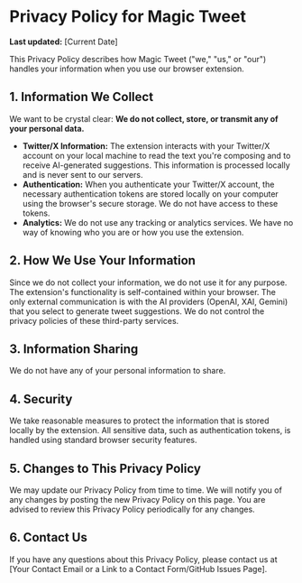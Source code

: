 # Privacy Policy for Magic Tweet

**Last updated:** [Current Date]

This Privacy Policy describes how Magic Tweet ("we," "us," or "our") handles your information when you use our browser extension.

## 1. Information We Collect

We want to be crystal clear: **We do not collect, store, or transmit any of your personal data.**

- **Twitter/X Information:** The extension interacts with your Twitter/X account on your local machine to read the text you're composing and to receive AI-generated suggestions. This information is processed locally and is never sent to our servers.
- **Authentication:** When you authenticate your Twitter/X account, the necessary authentication tokens are stored locally on your computer using the browser's secure storage. We do not have access to these tokens.
- **Analytics:** We do not use any tracking or analytics services. We have no way of knowing who you are or how you use the extension.

## 2. How We Use Your Information

Since we do not collect your information, we do not use it for any purpose. The extension's functionality is self-contained within your browser. The only external communication is with the AI providers (OpenAI, XAI, Gemini) that you select to generate tweet suggestions. We do not control the privacy policies of these third-party services.

## 3. Information Sharing

We do not have any of your personal information to share.

## 4. Security

We take reasonable measures to protect the information that is stored locally by the extension. All sensitive data, such as authentication tokens, is handled using standard browser security features.

## 5. Changes to This Privacy Policy

We may update our Privacy Policy from time to time. We will notify you of any changes by posting the new Privacy Policy on this page. You are advised to review this Privacy Policy periodically for any changes.

## 6. Contact Us

If you have any questions about this Privacy Policy, please contact us at [Your Contact Email or a Link to a Contact Form/GitHub Issues Page].

